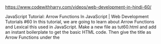 https://www.codewithharry.com/videos/web-development-in-hindi-60/


JavaScript Tutorial: Arrow Functions In JavaScript | Web Development Tutorials #60
In this tutorial, we are going to learn about Arrow Functions and Lexical this used in JavaScript. Make a new file as tut60.html and add an instant boilerplate to get the basic HTML code. Then give the title as Arrow Functions under the <title> tag.

An arrow function expression is a syntactically compact alternative to a regular function expression, although without its own bindings to this, arguments, super or new.target keywords. Arrow function expressions are ill-suited as methods, and they cannot be used as constructors.

Let us understand by example. If we simply write the below JavaScript-

function greet() {
         console.log('Good morning');
    }

    greet();
The output we get is as follows-



But if we write the same function with the help of arrow functions then our work will reduce as follows-

// Arrow function
     let greet =  ()=> {
         console.log('Good morning');
     }

We will get the same output as the above after executing this code. This function can also be used with the setTimeout() function as follows-

setTimeout(() => {
        console.log("We are inside settimeout");
    }, 3000);
With the help of arrow functions, it is not necessary to define the whole function and its components. We will get the output after 3 seconds as follows-



We can also simply add the two numbers with the arrow functions as follows-

let sum2 = (a, b) => a+b;
If we have any single variable in our code, then we don’t need to put any braces also. The example for this is as follows-

let half = a => a/2;
This function will return half the value of a.

Now let us see the use of lexical this with the help of an example. If we make the object obj1 and an array of names and then make a function as speak which does the following task as follows-

let obj1={
        names: ["Harry", "Rohan", "SkillF", "DjKhiladi"],
        speak(){
            this.names.forEach((student)=>{
                console.log("Kukdoo Koo " + student);
            });
        }
    }
    obj1.speak();
We know that after running this function, we will get the expected output as follows-




In the above example, we have made a speak function, add a forEach() loop to it, and then added an arrow function. But if we add a variable greeting and add this.greeting inside the console.log as follows-

let obj1={
        greeting: "Good Morning",
        names: ["Harry", "Rohan", "SkillF", "DjKhiladi"],
        speak(){
            this.names.forEach((student)=>{
                console.log(this.greeting + " Kukdoo Koo " + student);
            });
        }
    }
    obj1.speak();
This variable is normally used to point the variable inside the function. But in the case of arrow functions, it points the variable outside the function. This is known as lexical this. Therefore, we get the output as follows-



So I believe, you must have understood the concept of arrow functions and lexical this with the help of this tutorial.